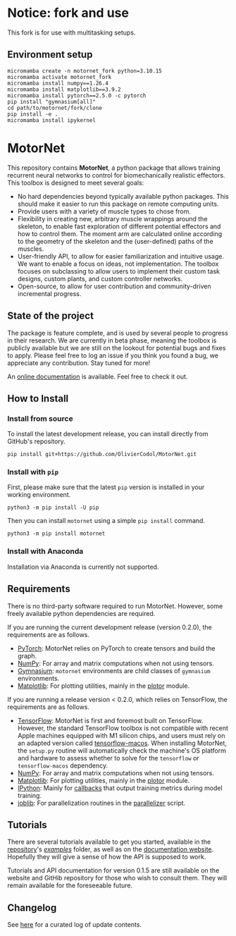 
# Notice: fork and use

This fork is for use with multitasking setups.

## Environment setup

```
micromamba create -n motornet_fork python=3.10.15
micromamba activate motornet_fork 
micromamba install numpy==1.26.4       
micromamba install matplotlib==3.9.2 
micromamba install pytorch==2.5.0 -c pytorch  
pip install "gymnasium[all]"
cd path/to/motornet/fork/clone
pip install -e .
micromamba install ipykernel
```

# MotorNet

This repository contains **MotorNet**, a python package that allows training recurrent neural networks to control for
biomechanically realistic effectors. This toolbox is designed to meet several goals:

- No hard dependencies beyond typically available python packages. This should make it easier to run this package on remote computing units.
- Provide users with a variety of muscle types to chose from.
- Flexibility in creating new, arbitrary muscle wrappings around the skeleton, to enable fast exploration of
different potential effectors and how to control them. The moment arm are calculated online according to the 
geometry of the skeleton and the (user-defined) paths of the muscles.
- User-friendly API, to allow for easier familiarization and intuitive usage. We want to enable a focus on ideas, not implementation.
The toolbox focuses on subclassing to allow users to implement their custom task designs, custom plants, and custom controller networks.
- Open-source, to allow for user contribution and community-driven incremental progress.

## State of the project

The package is feature complete, and is used by several people to progress in their research.
We are currently in beta phase, meaning the toolbox is publicly available but we are still on the lookout for potential
bugs and fixes to apply. Please feel free to log an issue if you think you found a bug, we appreciate any contribution. 
Stay tuned for more!

An [online documentation](https://motornet.org) is available. Feel free to 
check it out.

## How to Install

### Install from source

To install the latest development release, you can install directly from GitHub's repository.

```
pip install git+https://github.com/OlivierCodol/MotorNet.git
```

### Install with `pip`

First, please make sure that the latest `pip` version is installed in your working environment.

```
python3 -m pip install -U pip
```

Then you can install `motornet` using a simple `pip install` command.
```
python3 -m pip install motornet
```

### Install with Anaconda

Installation via Anaconda is currently not supported.


## Requirements

There is no third-party software required to run MotorNet. However, some freely available python dependencies are 
required.

If you are running the current development release (version 0.2.0), the requirements are as follows.

- [PyTorch](https://pytorch.org/docs/stable/torch.html): MotorNet relies on PyTorch to create tensors and build the 
graph.
- [NumPy](https://numpy.org/): For array and matrix computations when not using tensors.
- [Gymnasium](https://numpy.org/): `motornet` environments are child classes of `gymnasium` environments.
- [Matplotlib](https://matplotlib.org/): For plotting utilities, mainly in the 
[plotor](https://github.com/OlivierCodol/MotorNet/blob/master/motornet/plotor.py) module.


If you are running a release version < 0.2.0, which relies on TensorFlow, the requirements are as follows.

- [TensorFlow](https://www.tensorflow.org/): MotorNet is first and foremost built on TensorFlow. However, the standard
TensorFlow toolbox is not compatible with recent Apple machines equipped with M1 silicon chips, and users must rely on 
an adapted version called [tensorflow-macos](https://pypi.org/project/tensorflow-macos/). When installing MotorNet, the 
`setup.py` routine will automatically check the machine's OS platform and hardware to assess whether to solve for the 
`tensorflow` or `tensorflow-macos` dependency. 
- [NumPy](https://numpy.org/): For array and matrix computations when not using tensors.
- [Matplotlib](https://matplotlib.org/): For plotting utilities, mainly in the 
[plotor](https://github.com/OlivierCodol/MotorNet/blob/master/motornet/utils/plotor.py) module.
- [IPython](https://ipython.org/): Mainly for
[callbacks](https://github.com/OlivierCodol/MotorNet/blob/master/motornet/nets/callbacks.py) that output training 
metrics during model training.
- [joblib](https://joblib.readthedocs.io/en/latest/): For parallelization routines in the 
[parallelizer](https://github.com/OlivierCodol/MotorNet/blob/master/motornet/utils/parallelizer.py) script.


## Tutorials

There are several tutorials available to get you started, available in the
[repository](https://github.com/OlivierCodol/MotorNet)'s
[<em>examples</em>](https://github.com/OlivierCodol/MotorNet/tree/master/examples) folder, as well as on the 
[documentation website](https://motornet.org). Hopefully they will give a sense
of how the  API is supposed to work.

Tutorials and API documentation for version 0.1.5 are still available on the website and GitHib repository for those
who wish to consult them. They will remain available for the foreseeable future.

## Changelog

See [here](https://motornet.org/documentation/changelog) for a curated log of update contents.
